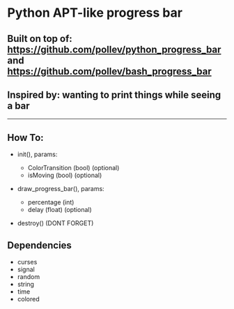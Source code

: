 # Python APT-like progress bar
## Built on top of: https://github.com/pollev/python_progress_bar and https://github.com/pollev/bash_progress_bar
## Inspired by: wanting to print things while seeing a bar
___
## How To:
* init(), params:
    * ColorTransition (bool) (optional) 
    * isMoving (bool) (optional)

* draw_progress_bar(), params:
    * percentage (int)
    * delay (float) (optional)
* destroy() (DONT FORGET)

## Dependencies
* curses
* signal
* random
* string
* time
* colored